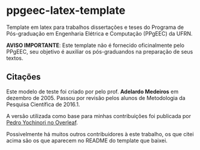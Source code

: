 # ppgeec-latex-template
Template em latex para trabalhos dissertações e teses do Programa de Pós-graduação em Engenharia Elétrica e Computação (PPgEEC) da UFRN.

**AVISO IMPORTANTE**: Este template não é fornecido oficinalmente pelo PPgEEC, seu objetivo é auxiliar os pós-graduandos na preparação de seus textos.

## Citações

Este modelo de teste foi criado por pelo prof. **Adelardo Medeiros** em dezembro de 2005. Passou por revisão pelos alunos de Metodologia da Pesquisa Científica de 2016.1.

A versão utilizada como base para minhas contribuições foi publicada por [Pedro Yochinori no Overleaf](https://www.overleaf.com/latex/templates/template-ppgee-ufrn/njchfrnscgmk).

Possivelmente há muitos outros contribuidores à este trabalho, os que citei acima são os que aparecem no README do template que baixei.

